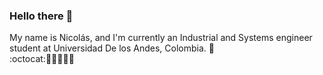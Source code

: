 ### Hello there 👋
My name is Nicolás, and I'm currently an Industrial and Systems engineer student at Universidad De los Andes, Colombia. :goat:
<br>
:octocat::guardsman::snake::tennis::wrench:
<!--
**panisema2003/panisema2003** is a ✨ _special_ ✨ repository because its `README.md` (this file) appears on your GitHub profile.

Here are some ideas to get you started:

- 🔭 I’m currently working on ...
- 🌱 I’m currently learning ...
- 👯 I’m looking to collaborate on ...
- 🤔 I’m looking for help with ...
- 💬 Ask me about ...
- 📫 How to reach me: ...
- 😄 Pronouns: ...
- ⚡ Fun fact: ...
-->
